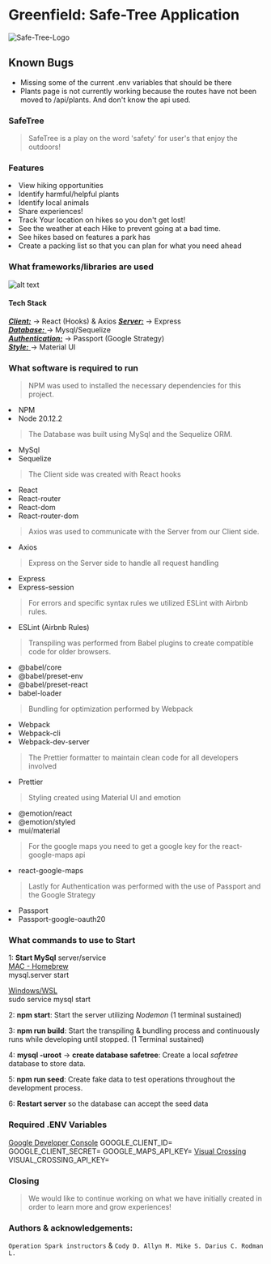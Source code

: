 # Greenfield: Safe-Tree Application

![Safe-Tree-Logo](client/style/logo.png)

## Known Bugs
- Missing some of the current .env variables that should be there
- Plants page is not currently working because the routes have not been moved to /api/plants. And don't know the api used. 

### SafeTree

> SafeTree is a play on the word 'safety' for user's that enjoy the outdoors!

### Features

<li>View hiking opportunities
<li>Identify harmful/helpful plants
<li>Identify local animals
<li>Share experiences!
<li>Track Your location on hikes so you don't get lost!
<li>See the weather at each Hike to prevent going at a bad time.
<li>See hikes based on features a park has
<li>Create a packing list so that you can plan for what you need ahead

### What frameworks/libraries are used

![alt text](image.png)

#### Tech Stack

<ins>_**Client:**_</ins> -> React (Hooks) & Axios
<ins>
_**Server:**_</ins> -> Express\
<ins>
_**Database:**_ </ins>-> Mysql/Sequelize\
<ins>
_**Authentication:**_</ins> -> Passport (Google Strategy)\
<ins>
_**Style:**_ </ins>-> Material UI

### What software is required to run

> NPM was used to installed the necessary dependencies for this project.

<li> NPM
<li> Node 20.12.2

> The Database was built using MySql and the Sequelize ORM.

<li> MySql
<li> Sequelize

> The Client side was created with React hooks

<li> React
<li> React-router
<li> React-dom
<li> React-router-dom

> Axios was used to communicate with the Server from our Client side.

<li> Axios

> Express on the Server side to handle all request handling

<li> Express
<li> Express-session

> For errors and specific syntax rules we utilized ESLint with Airbnb rules.

<li> ESLint (Airbnb Rules)

> Transpiling was performed from Babel plugins to create compatible code for older browsers.

<li>@babel/core
<li>@babel/preset-env
<li>@babel/preset-react
<li>babel-loader

> Bundling for optimization performed by Webpack

<li> Webpack
<li> Webpack-cli
<li> Webpack-dev-server

> The Prettier formatter to maintain clean code for all developers involved

<li> Prettier

> Styling created using Material UI and emotion

<li>@emotion/react
<li>@emotion/styled
<li>mui/material

> For the google maps you need to get a google key for the react-google-maps api
<li> react-google-maps


> Lastly for Authentication was performed with the use of Passport and the Google Strategy

<li> Passport
<li> Passport-google-oauth20

### What commands to use to Start

1: **Start MySql** server/service\
<ins>MAC - Homebrew</ins>\
mysql.server start

<ins>Windows/WSL</ins>\
sudo service mysql start

2: **npm start**: Start the server utilizing _Nodemon_ (1 terminal sustained)

3: **npm run build**: Start the transpiling & bundling process and continuously runs while developing until stopped. (1 Terminal sustained)

4: **mysql -uroot** -> **create database safetree**: Create a local _safetree_ database to store data.

5: **npm run seed**: Create fake data to test operations throughout the development process.

6: **Restart server** so the database can accept the seed data

### Required .ENV Variables

[Google Developer Console](https://console.cloud.google.com/project)
GOOGLE_CLIENT_ID=
GOOGLE_CLIENT_SECRET=
GOOGLE_MAPS_API_KEY=
[Visual Crossing](https://www.visualcrossing.com/)
VISUAL_CROSSING_API_KEY=

### Closing

> We would like to continue working on what we have initially created in order to learn more and grow experiences!

### Authors & acknowledgements:

`Operation Spark instructors` & `Cody D. Allyn M. Mike S. Darius C. Rodman L.`

